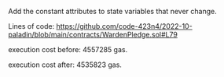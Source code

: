 Add the constant attributes to state variables that never change.

Lines of code: https://github.com/code-423n4/2022-10-paladin/blob/main/contracts/WardenPledge.sol#L79

execution cost before: 4557285 gas.

execution cost after: 4535823 gas.
